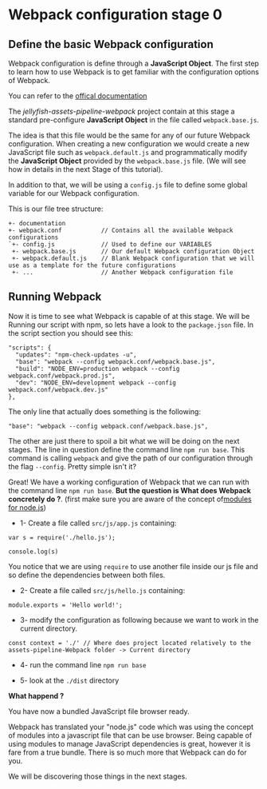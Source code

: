 # Webpack configuration stage 0

## Define the basic Webpack configuration

Webpack configuration is define through a **JavaScript Object**. The first step to learn how to use Webpack is to get familiar with the configuration options of Webpack.

You can refer to the [offical documentation](https://Webpack.js.org/configuration/)

The _jellyfish-assets-pipeline-webpack_ project contain at this stage a standard pre-configure **JavaScript Object** in the file called `webpack.base.js`.

The idea is that this file would be the same for any of our future Webpack configuration. When creating a new configuration we would create a new JavaScript file such as `webpack.default.js` and programmatically modify the **JavaScript Object** provided by the `webpack.base.js` file. (We will see how in details in the next Stage of this tutorial).

In addition to that, we will be using a `config.js` file to define some global variable for our Webpack configuration.

This is our file tree structure:

```
+- documentation
+- webpack.conf           // Contains all the available Webpack configurations
`+- config.js             // Used to define our VARIABLES
 +- webpack.base.js       // Our default Webpack configuration Object
 +- webpack.default.js    // Blank Webpack configuration that we will use as a template for the future configurations
 +- ...                   // Another Webpack configuration file
```

## Running Webpack

Now it is time to see what Webpack is capable of at this stage. We will be Running our script with npm, so lets have a look to the `package.json` file. In the script section you should see this:

```
"scripts": {
  "updates": "npm-check-updates -u",
  "base": "webpack --config webpack.conf/webpack.base.js",
  "build": "NODE_ENV=production webpack --config webpack.conf/webpack.prod.js",
  "dev": "NODE_ENV=development webpack --config webpack.conf/webpack.dev.js"
},
```

The only line that actually does something is the following:

```
"base": "webpack --config webpack.conf/webpack.base.js",
```

The other are just there to spoil a bit what we will be doing on the next stages.
The line in question define the command line `npm run base`. This command is calling `webpack` and give the path of our configuration through the flag `--config`. Pretty simple isn't it?

Great! We have a working configuration of Webpack that we can run with the command line `npm run base`. **But the question is What does Webpack concretely do ?**. (first make sure you are aware of the concept of[modules for node.js](https://nodejs.org/api/modules.html))

* 1- Create a file called `src/js/app.js` containing:

```
var s = require('./hello.js');

console.log(s)

```

You notice that we are using `require` to use another file inside our js file and so define the dependencies between both files.

* 2- Create a file called `src/js/hello.js` containing:

```
module.exports = 'Hello world!';
```

* 3- modify the configuration as following because we want to work in the current directory.

```
const context = './' // Where does project located relatively to the assets-pipeline-Webpack folder -> Current directory
```

* 4- run the command line `npm run base`

* 5- look at the `./dist` directory

**What happend ?**

You have now a bundled JavaScript file browser ready.

Webpack has translated your "node.js" code which was using the concept of modules into a javascript file that can be use browser. Being capable of using modules to manage JavaScript dependencies is great, however it is fare from a true bundle. There is so much more that Webpack can do for you.

We will be discovering those things in the next stages.
